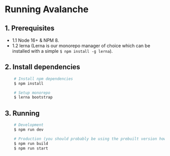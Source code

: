 # Running Avalanche

## 1. Prerequisites

-   1.1 Node 16+ & NPM 8.
-   1.2 lerna (Lerna is our monorepo manager of choice which can be installed with a simple `$ npm install -g lerna`).

## 2. Install dependencies

```bash
    # Install npm dependencies
    $ npm install

    # Setup monorepo
    $ lerna bootstrap
```

## 3. Running

```bash
    # Development
    $ npm run dev

    # Production (you should probably be using the prebuilt version however)
    $ npm run build
    $ npm run start
```
